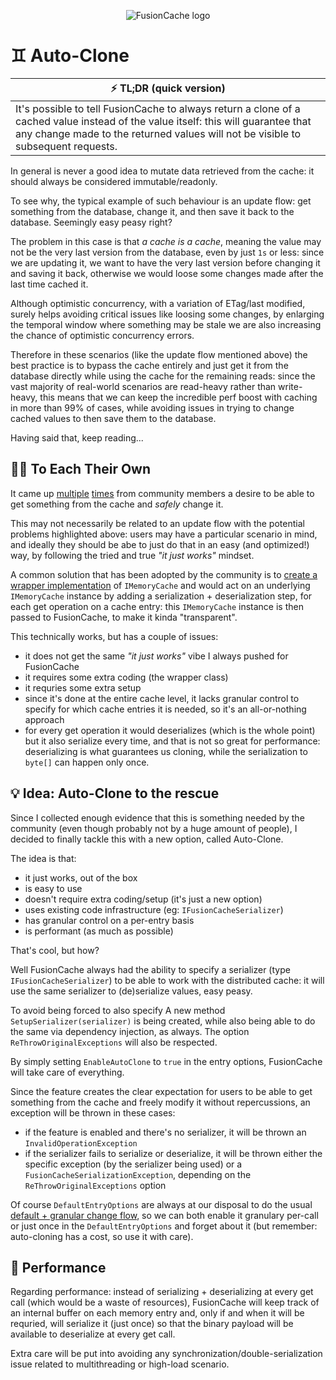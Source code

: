 <div align="center">

![FusionCache logo](logo-128x128.png)

</div>

# ♊ Auto-Clone

| ⚡ TL;DR (quick version) |
| -------- |
| It's possible to tell FusionCache to always return a clone of a cached value instead of the value itself: this will guarantee that any change made to the returned values will not be visible to subsequent requests. |

In general is never a good idea to mutate data retrieved from the cache: it should always be considered immutable/readonly.

To  see why, the typical example of such behaviour is an update flow: get something from the database, change it, and then save it back to the database. Seemingly easy peasy right?

The problem in this case is that _a cache is a cache_, meaning the value may not be the very last version from the database, even by just `1s` or less: since we are updating it, we want to have the very last version before changing it and saving it back, otherwise we would loose some changes made after the last time cached it.

Although optimistic concurrency, with a variation of ETag/last modified, surely helps avoiding critical issues like loosing some changes, by enlarging the temporal window where something may be stale we are also increasing the chance of optimistic concurrency errors.

Therefore in these scenarios (like the update flow mentioned above) the best practice is to bypass the cache entirely and just get it from the database directly while using the cache for the remaining reads: since the vast majority of real-world scenarios are read-heavy rather than write-heavy, this means that we can keep the incredible perf boost with caching in more than 99% of cases, while avoiding issues in trying to change cached values to then save them to the database.

Having said that, keep reading...

## 🙋‍♀️ To Each Their Own

It came up [multiple](https://github.com/ZiggyCreatures/FusionCache/issues/194) [times](https://github.com/ZiggyCreatures/FusionCache/issues/262) from community members a desire to be able to get something from the cache and _safely_ change it.

This may not necessarily be related to an update flow with the potential problems highlighted above: users may have a particular scenario in mind, and ideally they should be abe to just do that in an easy (and optimized!) way, by following the tried and true _"it just works"_ mindset.

A common solution that has been adopted by the community is to [create a wrapper implementation](https://github.com/ZiggyCreatures/FusionCache/issues/194#issuecomment-1951461803) of `IMemoryCache` and would act on an underlying `IMemoryCache` instance by adding a serialization + deserialization step, for each get operation on a cache entry: this `IMemoryCache` instance is then passed to FusionCache, to make it kinda "transparent".

This technically works, but has a couple of issues:
- it does not get the same _"it just works"_ vibe I always pushed for FusionCache
- it requires some extra coding (the wrapper class)
- it requries some extra setup
- since it's done at the entire cache level, it lacks granular control to specify for which cache entries it is needed, so it's an all-or-nothing approach
- for every get operation it would deserializes (which is the whole point) but it also serialize every time, and that is not so great for performance: deserializing is what guarantees us cloning, while the serialization to `byte[]` can happen only once.

## 💡 Idea: Auto-Clone to the rescue

Since I collected enough evidence that this is something needed by the community (even though probably not by a huge amount of people), I decided to finally tackle this with a new option, called Auto-Clone.

The idea is that:
- it just works, out of the box
- is easy to use
- doesn't require extra coding/setup (it's just a new option)
- uses existing code infrastructure (eg: `IFusionCacheSerializer`)
- has granular control on a per-entry basis
- is performant (as much as possible)

That's cool, but how?

Well FusionCache always had the ability to specify a serializer (type `IFusionCacheSerializer`) to be able to work with the distributed cache: it will use the same serializer to (de)serialize values, easy peasy.

To avoid being forced to also specify A new method `SetupSerializer(serializer)` is being created, while also being able to do the same via dependency injection, as always.
The option `ReThrowOriginalExceptions` will also be respected.

By simply setting `EnableAutoClone` to `true` in the entry options, FusionCache will take care of everything.

Since the feature creates the clear expectation for users to be able to get something from the cache and freely modify it without repercussions, an exception will be thrown in these cases:
- if the feature is enabled and there's no serializer, it will be thrown an `InvalidOperationException`
- if the serializer fails to serialize or deserialize, it will be thrown either the specific exception (by the serializer being used) or a `FusionCacheSerializationException`, depending on the `ReThrowOriginalExceptions` option

Of course `DefaultEntryOptions` are always at our disposal to do the usual [default + granular change flow](https://github.com/ZiggyCreatures/FusionCache/blob/main/docs/Options.md#defaultentryoptions), so we can both enable it granulary per-call or just once in the `DefaultEntryOptions` and forget about it (but remember: auto-cloning has a cost, so use it with care).

## 🚀 Performance

Regarding performance: instead of serializing + deserializing at every get call (which would be a waste of resources), FusionCache will keep track of an internal buffer on each memory entry and, only if and when it will be requried, will serialize it (just once) so that the binary payload will be available to deserialize at every get call.

Extra care will be put into avoiding any synchronization/double-serialization issue related to multithreading or high-load scenario.